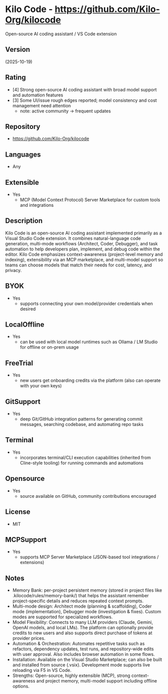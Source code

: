 # Kilo Code - https://github.com/Kilo-Org/kilocode
Open-source AI coding assistant / VS Code extension

## Version
(2025-10-19)

## Rating
- [4] Strong open-source AI coding assistant with broad model support and automation features
- [3] Some UI/issue rough edges reported; model consistency and cost management need attention
  - note: active community -> frequent updates

## Repository
- https://github.com/Kilo-Org/kilocode

## Languages
- Any

## Extensible
- Yes
  - MCP (Model Context Protocol) Server Marketplace for custom tools and integrations

## Description
Kilo Code is an open-source AI coding assistant implemented primarily as a Visual Studio Code extension. It combines natural-language code generation, multi-mode workflows (Architect, Coder, Debugger), and task automation to help developers plan, implement, and debug code within the editor. Kilo Code emphasizes context-awareness (project-level memory and indexing), extensibility via an MCP marketplace, and multi-model support so teams can choose models that match their needs for cost, latency, and privacy.

## BYOK
- Yes
  - supports connecting your own model/provider credentials when desired

## LocalOffline
- Yes
  - can be used with local model runtimes such as Ollama / LM Studio for offline or on-prem usage

## FreeTrial
- Yes
  - new users get onboarding credits via the platform (also can operate with your own keys)

## GitSupport
- Yes
  - deep Git/GitHub integration patterns for generating commit messages, searching codebase, and automating repo tasks

## Terminal
- Yes
  - incorporates terminal/CLI execution capabilities (inherited from Cline-style tooling) for running commands and automations

## Opensource
- Yes
  - source available on GitHub, community contributions encouraged

## License
- MIT

## MCPSupport
- Yes
  - supports MCP Server Marketplace (JSON-based tool integrations / extensions)

## Notes
- Memory Bank: per-project persistent memory (stored in project files like .kilocode/rules/memory-bank/) that helps the assistant remember project-specific details and reduces repeated context prompts.
- Multi-mode design: Architect mode (planning & scaffolding), Coder mode (implementation), Debugger mode (investigation & fixes). Custom modes are supported for specialized workflows.
- Model Flexibility: Connects to many LLM providers (Claude, Gemini, OpenAI models, and local LMs). The platform can optionally provide credits to new users and also supports direct purchase of tokens at provider prices.
- Automation & Orchestration: Automates repetitive tasks such as refactors, dependency updates, test runs, and repository-wide edits with user approval. Also includes browser automation in some flows.
- Installation: Available on the Visual Studio Marketplace; can also be built and installed from source (.vsix). Development mode supports live reloading via F5 in VS Code.
- Strengths: Open-source, highly extensible (MCP), strong context-awareness and project memory, multi-model support including offline options.


